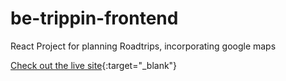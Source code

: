 # be-trippin-frontend

React Project for planning Roadtrips, incorporating google maps

[Check out the live site](https://be-trippin.netlify.app/){:target="_blank"}

